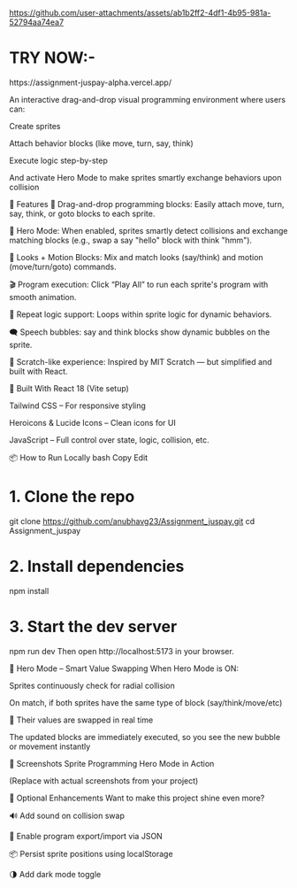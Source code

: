 


https://github.com/user-attachments/assets/ab1b2ff2-4df1-4b95-981a-52794aa74ea7


<h1>TRY NOW:-</h1>
https://assignment-juspay-alpha.vercel.app/


An interactive drag-and-drop visual programming environment where users can:

Create sprites

Attach behavior blocks (like move, turn, say, think)

Execute logic step-by-step

And activate Hero Mode to make sprites smartly exchange behaviors upon collision

<!-- Optional: Add actual gif or screenshot path -->

🚀 Features
🎯 Drag-and-drop programming blocks: Easily attach move, turn, say, think, or goto blocks to each sprite.

🤖 Hero Mode: When enabled, sprites smartly detect collisions and exchange matching blocks (e.g., swap a say "hello" block with think "hmm").

🧱 Looks + Motion Blocks: Mix and match looks (say/think) and motion (move/turn/goto) commands.

🎬 Program execution: Click “Play All” to run each sprite's program with smooth animation.

🔄 Repeat logic support: Loops within sprite logic for dynamic behaviors.

🗨️ Speech bubbles: say and think blocks show dynamic bubbles on the sprite.

🧩 Scratch-like experience: Inspired by MIT Scratch — but simplified and built with React.

🧰 Built With
React 18 (Vite setup)

Tailwind CSS – For responsive styling

Heroicons & Lucide Icons – Clean icons for UI

JavaScript – Full control over state, logic, collision, etc.

📦 How to Run Locally
bash
Copy
Edit
# 1. Clone the repo
git clone  https://github.com/anubhavg23/Assignment_juspay.git
cd Assignment_juspay

# 2. Install dependencies
npm install

# 3. Start the dev server
npm run dev
Then open http://localhost:5173 in your browser.

🧠 Hero Mode – Smart Value Swapping
When Hero Mode is ON:

Sprites continuously check for radial collision

On match, if both sprites have the same type of block (say/think/move/etc)

🎉 Their values are swapped in real time

The updated blocks are immediately executed, so you see the new bubble or movement instantly

📸 Screenshots
Sprite Programming	Hero Mode in Action

(Replace with actual screenshots from your project)

🧪 Optional Enhancements
Want to make this project shine even more?

🔊 Add sound on collision swap

💾 Enable program export/import via JSON

📦 Persist sprite positions using localStorage

🌗 Add dark mode toggle
